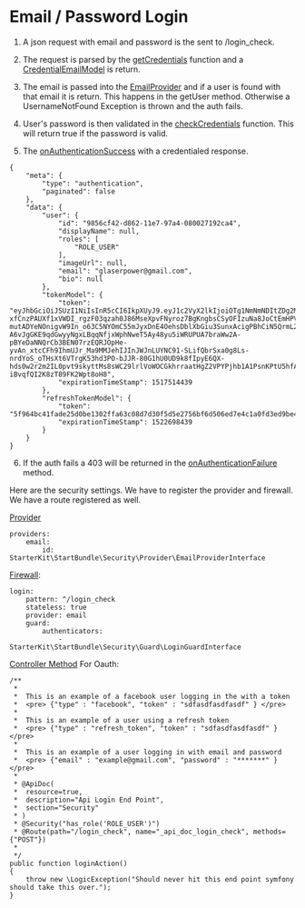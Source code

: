 # Email / Password Login

1) A json request with email and password is the sent to /login_check.

2) The request is parsed by the [getCredentials](https://github.com/phptuts/StarterBundleForSymfony/blob/master/Security/Guard/LoginGuard.php#L103) function and a [CredentialEmailModel]() is return.

3) The email is passed into the [EmailProvider](https://github.com/phptuts/StarterBundleForSymfony/blob/master/Security/Provider/EmailProvider.php) and if a user is found with that email it is return.  This happens in the getUser method.  Otherwise a UsernameNotFound Exception is thrown and the auth fails.

4) User's password is then validated in the [checkCredentials](https://github.com/phptuts/StarterBundleForSymfony/blob/master/Security/Guard/LoginGuard.php#L127) function.  This will return true if the password is valid.

5) The [onAuthenticationSuccess](https://github.com/phptuts/StarterBundleForSymfony/blob/master/Security/Guard/LoginGuard.php#L148) with a credentialed response.

```
{
	"meta": {
		"type": "authentication",
		"paginated": false
	},
	"data": {
		"user": {
			"id": "9856cf42-d862-11e7-97a4-080027192ca4",
			"displayName": null,
			"roles": [
				"ROLE_USER"
			],
			"imageUrl": null,
			"email": "glaserpower@gmail.com",
			"bio": null
		},
		"tokenModel": {
			"token": "eyJhbGciOiJSUzI1NiIsInR5cCI6IkpXUyJ9.eyJ1c2VyX2lkIjoiOTg1NmNmNDItZDg2Mi0xMWU3LTk3YTQtMDgwMDI3MTkyY2E0IiwiZXhwIjoxNTE3NTE0NDM5LCJpYXQiOjE1MTIzMzA0MzksImRpc3BsYXlOYW1lIjpudWxsLCJyb2xlcyI6WyJST0xFX1VTRVIiXSwiaW1hZ2VVcmwiOm51bGwsImVtYWlsIjoiZ2xhc2VycG93ZXJAZ21haWwuY29tIiwiYmlvIjpudWxsfQ.IQcE61WrWzgJcgFcLJLZF9vJLI4I5Zz7s-xfCnzPAUXf1xVWDI_rgzF03qzah0J86MseXpvFNyroz7BgKngbsCSyOFIzuNa8JoCtEmHPVNkAjLv__8ByInpSZN9Sdm063_LHPNSZI5_L75yZSsQHd2T1f5R2259m8ToPSsZGZhZjbJlUB8qkJysBP6FQWdSRbZbNRASFXbstCLTOrzWtiTpX5WvTMvfn70JiV9JsMP-mutADYeNOnigvW9In_o63C5NYOmC55mJyxDnE4OehsDblXbGiu3SunxAcigPBhCiN5QrmL2fH1yVQ1CW7lDJGGNXveQTabDU1pS7-A6vJgGKE9qdGwyyNgxLBqqNfjxWphNweT5Ay48yu5iWRUPUA7braWw2A-pBYeDaNNQrCb3BEN07rzEQRJOpHe-yvAn_xtcCFh9IhmUJr_Ma9MMJehIJInJWJnLUYNC91-SLifQbrSxa0g8Ls-nrdYoS_oTHsXt6VTrgK53hd3PO-bJJR-80G1hU0UD9k8fIpyE6QX-hds0w2r2m2IL0pvt9skyttMs8sWC29lrlVoWOCGkhrraatHgZ2VPYPjhb1A1PsnKPtU5hfA4XpAhfc7NVT3tAPOe4XBI7yRS3hPkB5RKLvfPZ93ZFFfLCN7EFyLm-iBvqfQI2K8zT89FK2Wpt8oH8",
			"expirationTimeStamp": 1517514439
		},
		"refreshTokenModel": {
			"token": "5f964bc41fade25d0be1302ffa63c08d7d30f5d5e2756bf6d506ed7e4c1a0fd3ed9be46aaf199da4e701e69bac9158b6bfaf9b1c73f084ff8f35bfc293be8f560b99c59b11bb89233a06541371faddb5a899893b8bec1ca800d9",
			"expirationTimeStamp": 1522698439
		}
	}
}
```

6) If the auth fails a 403 will be returned in the [onAuthenticationFailure](https://github.com/phptuts/StarterBundleForSymfony/blob/master/Security/Guard/LoginGuard.php#L164) method.

Here are the security settings.  We have to register the provider and firewall.  We have a route registered as well.

[Provider](https://github.com/phptuts/starter-bundle-example/blob/master/app/config/security.yml#L12)

``` 
providers:
    email:
        id: StarterKit\StartBundle\Security\Provider\EmailProviderInterface

```

[Firewall](https://github.com/phptuts/starter-bundle-example/blob/master/app/config/security.yml#L67):

``` 
login:
    pattern: ^/login_check
    stateless: true
    provider: email
    guard:
        authenticators:
            - StarterKit\StartBundle\Security\Guard\LoginGuardInterface

```

[Controller Method](https://github.com/phptuts/StarterBundleForSymfony/blob/master/Controller/SecurityController.php#L31) For Oauth:

``` 
/**
 *
 *  This is an example of a facebook user logging in the with a token
 *  <pre> {"type" : "facebook", "token" : "sdfasdfasdfasdf" } </pre>
 *
 *  This is an example of a user using a refresh token
 *  <pre> {"type" : "refresh_token", "token" : "sdfasdfasdfasdf" } </pre>
 *
 *  This is an example of a user logging in with email and password
 *  <pre> {"email" : "example@gmail.com", "password" : "*******" } </pre>
 *
 * @ApiDoc(
 *  resource=true,
 *  description="Api Login End Point",
 *  section="Security"
 * )
 * @Security("has_role('ROLE_USER')")
 * @Route(path="/login_check", name="_api_doc_login_check", methods={"POST"})
 *
 */
public function loginAction()
{
    throw new \LogicException("Should never hit this end point symfony should take this over.");
}
```


